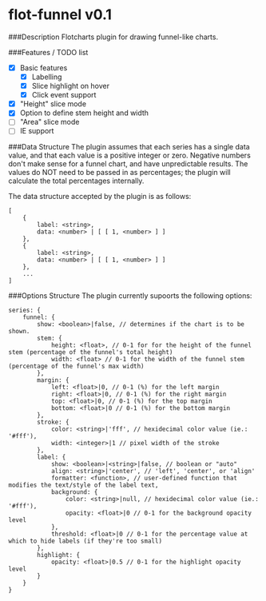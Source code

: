flot-funnel v0.1
============

###Description
Flotcharts plugin for drawing funnel-like charts.

###Features / TODO list
- [X] Basic features
	- [X] Labelling
	- [X] Slice highlight on hover
	- [X] Click event support
- [X] "Height" slice mode
- [X] Option to define stem height and width
- [ ] "Area" slice mode
- [ ] IE support

###Data Structure
The plugin assumes that each series has a single data value, and that each
value is a positive integer or zero.  Negative numbers don't make sense for a
funnel chart, and have unpredictable results.  The values do NOT need to be
passed in as percentages; the plugin will calculate the total percentages
internally.

The data structure accepted by the plugin is as follows:
```
[
	{
		label: <string>,
		data: <number> | [ [ 1, <number> ] ]
	},  
	{	
		label: <string>,
		data: <number> | [ [ 1, <number> ] ]
	},
	...
]

```

###Options Structure
The plugin currently supoorts the following options:

```
series: {
	funnel: {
		show: <boolean>|false, // determines if the chart is to be shown. 
		stem: {
			height: <float>, // 0-1 for for the height of the funnel stem (percentage of the funnel's total height)
			width: <float> // 0-1 for the width of the funnel stem (percentage of the funnel's max width)
		},
		margin: {
			left: <float>|0, // 0-1 (%) for the left margin
			right: <float>|0, // 0-1 (%) for the right margin
			top: <float>|0, // 0-1 (%) for the top margin
			bottom: <float>|0 // 0-1 (%) for the bottom margin
		},
		stroke: {
			color: <string>|'fff', // hexidecimal color value (ie.: '#fff'),
			width: <integer>|1 // pixel width of the stroke
		},
		label: {
			show: <boolean>|<string>|false, // boolean or "auto"
			align: <string>|'center', // 'left', 'center', or 'align'
			formatter: <function>, // user-defined function that modifies the text/style of the label text,
			background: {
				color: <string>|null, // hexidecimal color value (ie.: '#fff'),
				opacity: <float>|0 // 0-1 for the background opacity level
			},
			threshold: <float>|0 // 0-1 for the percentage value at which to hide labels (if they're too small)
		},
		highlight: {
			opacity: <float>|0.5 // 0-1 for the highlight opacity level
		}
	}
}
```
